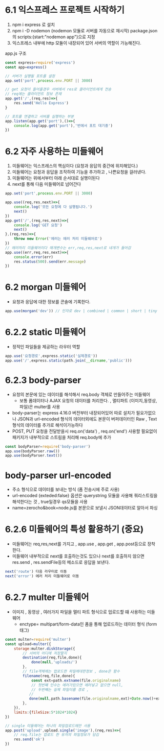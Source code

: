 # 6.1 익스프레스 프로젝트 시작하기
1. npm i express 로 설치
2. npm i -D nodemon (nodemon 모듈로 서버를 자동으로 재시작)
   package.json의 scripts:{start:"nodemon app"}으로 지정
3. 익스프레스 내부에 http 모듈이 내장되어 있어 서버의 역할이 가능해진다.

app.js 구조
~~~ js
const express=require('express')
const app=express()

// 서버가 실행될 포트를 설정
app.set('port',process.env.PORT || 3000)

// get 요청이 들어올경우 서버에서 res로 클라이언트에게 전송
// req에는 클라이언트 정보 존재
app.get('/',(req,res)=>{
    res.send('Hello Express')
}

// 포트를 연결하고 서버를 실행하는 부분
app.listen(app.get('port'),()=>{
    console.log(app.get('port'),'번에서 포트 대기중')
})
~~~

# 6.2 자주 사용하는 미들웨어
1. 미들웨어는 익스프레스의 핵심이다 (요청과 응답의 중간에 위치해있다.)
2. 미들웨어는 요청과 응답을 조작하여 기능을 추가하고 , 나쁜요청을 걸러낸다.
3. 미들웨어는 위에서부터 아래 순서대로 실행이된다
4. next를 통해 다음 미들웨어로 넘어간다

~~~ js
app.set('port',process.env.PORT || 3000)

app.use((req,res,next)=>{
    console.log('모든 요청에 다 실행됩니다.')
    next()
})
app.get('/',(req,res,next)=>{
    console.log('GET 요청')
    next()
},(req,res)=>{
    throw new Error('에러는 에러 처리 미들웨어로')
})
// 에러처리 미들웨어이다 매개변수는 err,req,res,next로 네개가 들어감
app.use((err,req,res,next)=>{
    console.error(err)
    res.status(500).send(err.message)
})
~~~

# 6.2 morgan 미들웨어
- 요청과 응답에 대한 정보를 콘솔에 기록한다.

~~~ js
app.use(morgan('dev')) // 인자로 dev | combined | common | short | tiny 가들어간다 . dev는 개발환경 , 배포는 combined환경
~~~

# 6.2.2 static 미들웨어
- 정적인 파일들을 제공하는 라우터 역할
~~~ js
app.use('요청경로',express.static('실제경로'))
app.use('/',express.static(path.join(__dirname,'public')))
~~~

# 6.2.3 body-parser
- 요청의 본문에 있는 데이터를 해석해서 req.body 객체로 만들어주는 미들웨어
  - 보통 폼데이터나 AJAX 요청의 데이터를 처리한다. , 멀티파트 (이미지,동영상,파일)은 multer를 사용
- body-parser는 express 4.16.0 버전부터 내장되어있어 따로 설치가 필요가없으나 JSON과
  url-encoded 형식의 데이터외에도 본문이 버퍼데이터인 Raw , Text형식의 데이터를 추가로 해석이가능하다
- POST, PUT 요청을 전달받을시 req.on('data') , req.on('end') 사용할 필요없이 패키지가 내부적으로 스트림을 처리해 req.body에 추가

~~~ js
const bodyParser=require('body-parser')
app.use(bodyParser.raw())
app.use(bodyParser.text())

~~~

# body-parser url-encoded
- 주소 형식으로 데이터를 보내는 방식 (폼 전송시에 주로 사용)
- url-encoded {exteded:false} 옵션은 querystring 모듈을 사용해 쿼리스트링을 해석한다는 것 , true일경우 qs모듈을 사용
- name=zerocho&book=node.js를 본문으로 보낼시 JSON데이터로 알아서 파싱

# 6.2.6 미들웨어의 특성 활용하기 (중요)
- 미들웨어는 req,res,next를 가지고 , app.use , app.get , app.post등으로 장착한다.
- 미들웨어 내부적으로 next를 호출하는것도 있으나 next를 호출하지 않으면 res.send , res.sendFile등의 메소드로 응답을 보낸다.

~~~ js
next('route') 다음 라우터로 이동
next('error') 에러 처리 미들웨어로 이동
~~~

# 6.2.7 multer 미들웨어 
- 이미지 , 동영상 , 여러가지 파일을 멀티 파트 형식으로 업로드할 떄 사용하는 미들웨어
  - enctype= multipart/form-data인 폼을 통해 업로드하는 데이터 형식 (form 태그)

~~~ js
const multer=require('multer')
const upload=multer({
    storage:multer.diskStorage({
        // 서버의 어디에 저장할지 
        destination(req,file,done){
            done(null,'uploads/')
        },
        // file객체에는 업로드한 파일에대한정보 , done은 함수
        filename(req,file,done){
            const ext=path.extname(file.originalname)
            // 첫번째 인수는 에러가있으면 에러넣고 없으면 null, 
            // 두번째는 실제 파일이름 경로 , 
           //
           done(null,path.basename(file.originalname,ext)+Date.now()+ext)
        },
    }),
    limits:{fileSize:5*1024*1024}
})

// single 미들웨어는 하나의 파일업로드에만 사용
app.post('upload',upload.single('image'),(req,res)=>{
    // req.file는 업로드 한 유저의 파일정보가 담김
    res.send('ok')
})

~~~